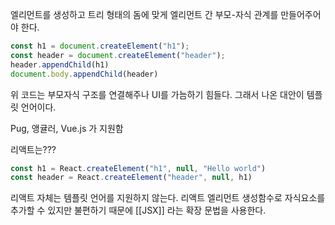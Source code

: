  엘리먼트를 생성하고 트리 형태의 돔에 맞게
 엘리먼트 간 부모-자식 관계를 만들어주어야 한다.
 
```javascript
const h1 = document.createElement("h1");
const header = document.createElement("header");
header.appendChild(h1)
document.body.appendChild(header)
```

 위 코드는 부모자식 구조를 연결해주나 UI를 가늠하기 힘들다.
 그래서 나온 대안이 템플릿 언어이다.
 
 Pug, 앵귤러, Vue.js 가 지원함

리액트는??? 

```javascript
const h1 = React.createElement("h1", null, "Hello world")
const header = React.createElement("header", null, h1)
```

리액트 자체는 템플릿 언어를 지원하지 않는다.
리액트 엘리먼트 생성함수로 자식요소를 추가할 수 있지만 불편하기 때문에 [[JSX]] 라는 확장 문법을 사용한다.

